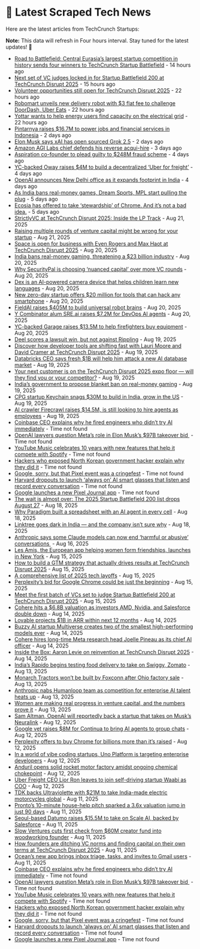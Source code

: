 
# 📰 Latest Scraped Tech News

Here are the latest articles from TechCrunch Startups:

**Note:** This data will refresh in Four hours interval. Stay tuned for the latest updates! 🔄
- [Road to Battlefield: Central Eurasia’s largest startup competition in history sends four winners to TechCrunch Startup Battlefield](https://techcrunch.com/2025/08/25/road-to-battlefield-central-eurasias-largest-startup-competition-in-history-sends-four-winners-to-techcrunch-startup-battlefield/) - 14 hours ago
- [Next set of VC judges locked in for Startup Battlefield 200 at TechCrunch Disrupt 2025](https://techcrunch.com/2025/08/25/next-batch-of-startup-battlefield-200-judges-revealed/) - 15 hours ago
- [Volunteer opportunities still open for TechCrunch Disrupt 2025](https://techcrunch.com/2025/08/25/want-to-attend-techcrunch-disrupt-2025-for-free-volunteer-but-the-clocks-ticking/) - 22 hours ago
- [Robomart unveils new delivery robot with $3 flat fee to challenge DoorDash, Uber Eats](https://techcrunch.com/2025/08/25/robomart-unveils-new-delivery-robot-with-3-flat-fee-to-challenge-doordash-uber-eats/) - 22 hours ago
- [Yottar wants to help energy users find capacity on the electrical grid](https://techcrunch.com/2025/08/25/yottar-wants-to-help-energy-users-find-capacity-on-the-electrical-grid/) - 22 hours ago
- [Pintarnya raises $16.7M to power jobs and financial services in Indonesia](https://techcrunch.com/2025/08/24/pintarnya-raises-16-7m-to-power-jobs-and-financial-services-in-indonesia/) - 2 days ago
- [Elon Musk says xAI has open sourced Grok 2.5](https://techcrunch.com/2025/08/24/elon-musk-says-xai-has-open-sourced-grok-2-5/) - 2 days ago
- [Amazon AGI Labs chief defends his reverse acqui-hire](https://techcrunch.com/2025/08/23/amazon-agi-labs-chief-defends-his-reverse-acquihire/) - 3 days ago
- [Aspiration co-founder to plead guilty to $248M fraud scheme](https://techcrunch.com/2025/08/22/aspiration-co-founder-to-plead-guilty-to-248m-fraud-scheme/) - 4 days ago
- [YC-backed Oway raises $4M to build a decentralized ‘Uber for freight’](https://techcrunch.com/2025/08/22/yc-backed-oway-raises-4m-to-build-a-decentralized-uber-for-freight/) - 4 days ago
- [OpenAI announces New Delhi office as it expands footprint in India](https://techcrunch.com/2025/08/21/openai-announces-new-delhi-office-as-it-expands-footprint-in-india/) - 4 days ago
- [As India bans real-money games, Dream Sports, MPL start pulling the plug](https://techcrunch.com/2025/08/21/as-india-bans-real-money-games-dream-sports-mpl-start-pulling-the-plug/) - 5 days ago
- [Ecosia has offered to take ‘stewardship’ of Chrome. And it’s not a bad idea.](https://techcrunch.com/2025/08/21/ecosia-has-offered-to-take-stewardship-of-chrome-and-its-not-a-bad-idea/) - 5 days ago
- [StrictlyVC at TechCrunch Disrupt 2025: Inside the LP Track](https://techcrunch.com/2025/08/21/strictlyvc-at-techcrunch-disrupt-2025-inside-the-lp-track/) - Aug 21, 2025
- [Raising multiple rounds of venture capital might be wrong for your startup](https://techcrunch.com/2025/08/21/raising-multiple-rounds-of-venture-capital-might-be-wrong-for-your-startup/) - Aug 21, 2025
- [Space is open for business with Even Rogers and Max Haot at TechCrunch Disrupt 2025](https://techcrunch.com/2025/08/20/space-is-open-for-business-with-even-rogers-and-max-haot-at-techcrunch-disrupt-2025/) - Aug 20, 2025
- [India bans real-money gaming, threatening a $23 billion industry](https://techcrunch.com/2025/08/20/india-bans-real-money-gaming-threatening-a-23-billion-industry/) - Aug 20, 2025
- [Why SecurityPal is choosing ‘nuanced capital’ over more VC rounds](https://techcrunch.com/podcast/why-securitypal-is-choosing-nuanced-capital-over-more-vc-rounds/) - Aug 20, 2025
- [Dex is an AI-powered camera device that helps children learn new languages](https://techcrunch.com/2025/08/20/dex-is-an-ai-powered-camera-device-that-helps-children-learn-new-languages/) - Aug 20, 2025
- [New zero-day startup offers $20 million for tools that can hack any smartphone](https://techcrunch.com/2025/08/20/new-zero-day-startup-offers-20-million-for-tools-that-can-hack-any-smartphone/) - Aug 20, 2025
- [FieldAI raises $405M to build universal robot brains](https://techcrunch.com/2025/08/20/fieldai-raises-405m-to-build-universal-robot-brains/) - Aug 20, 2025
- [Y Combinator alum SRE.ai raises $7.2M for DevOps AI agents](https://techcrunch.com/2025/08/20/sre-ai-launches-to-automate-complex-enterprise-workflows/) - Aug 20, 2025
- [YC-backed Garage raises $13.5M to help firefighters buy equipment](https://techcrunch.com/2025/08/20/yc-backed-garage-raises-13-5m-to-help-firefighters-buy-equipment/) - Aug 20, 2025
- [Deel scores a lawsuit win, but not against Rippling](https://techcrunch.com/2025/08/19/deel-scores-a-lawsuit-win-but-not-against-rippling/) - Aug 19, 2025
- [Discover how developer tools are shifting fast with Lauri Moore and David Cramer at TechCrunch Disrupt 2025](https://techcrunch.com/2025/08/19/discover-how-developer-tools-are-shifting-fast-with-lauri-moore-and-david-cramer-at-techcrunch-disrupt-2025/) - Aug 19, 2025
- [Databricks CEO says fresh $1B will help him attack a new AI database market](https://techcrunch.com/2025/08/19/databricks-ceo-says-fresh-1b-will-help-him-attack-a-new-ai-database-market/) - Aug 19, 2025
- [Your next customer is on the TechCrunch Disrupt 2025 expo floor — will they find you or your competitor?](https://techcrunch.com/2025/08/19/your-next-customer-is-on-the-techcrunch-disrupt-2025-expo-floor-will-they-find-you-or-your-competitor/) - Aug 19, 2025
- [India’s government to propose blanket ban on real-money gaming](https://techcrunch.com/2025/08/19/indias-government-to-propose-blanket-ban-on-real-money-gaming/) - Aug 19, 2025
- [CPG startup Keychain snags $30M to build in India, grow in the US](https://techcrunch.com/2025/08/19/cpg-startup-keychain-snags-30m-to-build-in-india-grow-in-the-u-s/) - Aug 19, 2025
- [AI crawler Firecrawl raises $14.5M, is still looking to hire agents as employees](https://techcrunch.com/2025/08/19/ai-crawler-firecrawl-raises-14-5m-is-still-looking-to-hire-agents-as-employees/) - Aug 19, 2025
- [Coinbase CEO explains why he fired engineers who didn’t try AI immediately](https://techcrunch.com/2025/08/22/coinbase-ceo-explains-why-he-fired-engineers-who-didnt-try-ai-immediately/) - Time not found
- [OpenAI lawyers question Meta’s role in Elon Musk’s $97B takeover bid ](https://techcrunch.com/2025/08/21/openai-lawyers-question-metas-role-in-elon-musks-97b-takeover-bid/) - Time not found
- [YouTube Music celebrates 10 years with new features that help it compete with Spotify](https://techcrunch.com/2025/08/21/youtube-music-celebrates-10-years-with-new-features-that-help-it-compete-with-spotify/) - Time not found
- [Hackers who exposed North Korean government hacker explain why they did it](https://techcrunch.com/2025/08/21/hackers-who-exposed-north-korean-government-hacker-explain-why-they-did-it/) - Time not found
- [Google, sorry, but that Pixel event was a cringefest](https://techcrunch.com/2025/08/20/google-sorry-but-that-pixel-event-was-a-cringefest/) - Time not found
- [Harvard dropouts to launch ‘always on’ AI smart glasses that listen and record every conversation](https://techcrunch.com/2025/08/20/harvard-dropouts-to-launch-always-on-ai-smart-glasses-that-listen-and-record-every-conversation/) - Time not found
- [Google launches a new Pixel Journal app](https://techcrunch.com/2025/08/20/google-launches-a-new-pixel-journal-app/) - Time not found
- [The wait is almost over: The 2025 Startup Battlefield 200 list drops August 27](https://techcrunch.com/2025/08/18/the-wait-is-almost-over-the-2025-startup-battlefield-200-list-drops-august-27/) - Aug 18, 2025
- [Why Paradigm built a spreadsheet with an AI agent in every cell](https://techcrunch.com/2025/08/18/why-paradigm-built-a-spreadsheet-with-an-ai-agent-in-every-cell/) - Aug 18, 2025
- [Linktree goes dark in India — and the company isn’t sure why](https://techcrunch.com/2025/08/18/linktree-goes-dark-in-india-and-the-company-isnt-sure-why/) - Aug 18, 2025
- [Anthropic says some Claude models can now end ‘harmful or abusive’ conversations ](https://techcrunch.com/2025/08/16/anthropic-says-some-claude-models-can-now-end-harmful-or-abusive-conversations/) - Aug 16, 2025
- [Les Amis, the European app helping women form friendships, launches in New York](https://techcrunch.com/2025/08/15/les-amis-the-european-app-helping-women-form-friendships-launches-in-new-york/) - Aug 15, 2025
- [How to build a GTM strategy that actually drives results at TechCrunch Disrupt 2025](https://techcrunch.com/2025/08/15/how-to-build-a-gtm-strategy-that-actually-drives-results-at-techcrunch-disrupt-2025/) - Aug 15, 2025
- [A comprehensive list of 2025 tech layoffs](https://techcrunch.com/2025/08/15/tech-layoffs-2025-list/) - Aug 15, 2025
- [Perplexity’s bid for Google Chrome could be just the beginning](https://techcrunch.com/podcast/perplexitys-bid-for-google-chrome-could-be-just-the-beginning/) - Aug 15, 2025
- [Meet the first batch of VCs set to judge Startup Battlefield 200 at TechCrunch Disrupt 2025](https://techcrunch.com/2025/08/15/meet-the-first-batch-of-vcs-set-to-judge-startup-battlefield-200-at-techcrunch-disrupt-2025/) - Aug 15, 2025
- [Cohere hits a $6.8B valuation as investors AMD, Nvidia, and Salesforce double down](https://techcrunch.com/2025/08/14/cohere-hits-a-6-8b-valuation-as-investors-amd-nvidia-and-salesforce-double-down/) - Aug 14, 2025
- [Lovable projects $1B in ARR within next 12 months](https://techcrunch.com/2025/08/14/lovable-projects-1b-in-arr-within-next-12-months/) - Aug 14, 2025
- [Buzzy AI startup Multiverse creates two of the smallest high-performing models ever](https://techcrunch.com/2025/08/14/buzzy-ai-startup-multiverse-creates-two-of-the-smallest-high-performing-models-ever/) - Aug 14, 2025
- [Cohere hires long-time Meta research head Joelle Pineau as its chief AI officer](https://techcrunch.com/2025/08/14/cohere-hires-long-time-meta-research-head-joelle-pineau-as-its-chief-ai-officer/) - Aug 14, 2025
- [Inside the Box: Aaron Levie on reinvention at TechCrunch Disrupt 2025](https://techcrunch.com/2025/08/14/inside-the-box-aaron-levie-on-reinvention-at-techcrunch-disrupt-2025/) - Aug 14, 2025
- [India’s Rapido begins testing food delivery to take on Swiggy, Zomato](https://techcrunch.com/2025/08/13/indias-rapido-begins-testing-food-delivery-to-take-on-swiggy-zomato/) - Aug 13, 2025
- [Monarch Tractors won’t be built by Foxconn after Ohio factory sale](https://techcrunch.com/2025/08/13/monarch-tractors-wont-be-built-by-foxconn-after-ohio-factory-sale/) - Aug 13, 2025
- [Anthropic nabs Humanloop team as competition for enterprise AI talent heats up](https://techcrunch.com/2025/08/13/anthropic-nabs-humanloop-team-as-competition-for-enterprise-ai-talent-heats-up/) - Aug 13, 2025
- [Women are making real progress in venture capital, and the numbers prove it](https://techcrunch.com/podcast/women-are-making-real-progress-in-venture-capital-and-the-numbers-prove-it/) - Aug 13, 2025
- [Sam Altman, OpenAI will reportedly back a startup that takes on Musk’s Neuralink](https://techcrunch.com/2025/08/12/sam-altman-openai-will-reportedly-back-a-startup-that-takes-on-musks-neuralink/) - Aug 12, 2025
- [Google vet raises $8M for Continua to bring AI agents to group chats](https://techcrunch.com/2025/08/12/google-vet-raises-8m-for-continua-to-bring-ai-agents-to-group-chats/) - Aug 12, 2025
- [Perplexity offers to buy Chrome for billions more than it’s raised](https://techcrunch.com/2025/08/12/perplexity-offers-to-buy-chrome-for-billions-more-than-its-raised/) - Aug 12, 2025
- [In a world of vibe coding startups, Uno Platform is targeting enterprise developers](https://techcrunch.com/2025/08/12/in-a-world-of-vibe-coding-startups-uno-platform-is-targeting-enterprise-developers/) - Aug 12, 2025
- [Anduril opens solid rocket motor factory amidst ongoing chemical chokepoint](https://techcrunch.com/2025/08/12/anduril-opens-solid-rocket-motor-factory-amidst-ongoing-chemical-chokepoint/) - Aug 12, 2025
- [Uber Freight CEO Lior Ron leaves to join self-driving startup Waabi as COO](https://techcrunch.com/2025/08/12/uber-freight-ceo-lior-ron-joins-self-driving-startup-waabi-as-chief-operating-officer/) - Aug 12, 2025
- [TDK backs Ultraviolette with $21M to take India-made electric motorcycles global](https://techcrunch.com/2025/08/11/tdk-backs-ultraviolette-with-21m-to-take-india-made-electric-motorcycles-global/) - Aug 11, 2025
- [Pronto’s 10-minute house-help pitch sparked a 3.6x valuation jump in just 90 days](https://techcrunch.com/2025/08/11/prontos-10-minute-house-help-pitch-sparked-a-3-6x-valuation-jump-in-just-90-days/) - Aug 11, 2025
- [Seoul-based Datumo raises $15.5M to take on Scale AI, backed by Salesforce](https://techcrunch.com/2025/08/11/seoul-based-datumo-raises-15-5m-to-expand-llm-evaluation-challenging-scale-ai/) - Aug 11, 2025
- [Slow Ventures cuts first check from $60M creator fund into woodworking founder](https://techcrunch.com/2025/08/11/slow-ventures-cuts-first-check-from-60m-creator-fund-into-woodworking-founder/) - Aug 11, 2025
- [How founders are ditching VC norms and finding capital on their own terms at TechCrunch Disrupt 2025](https://techcrunch.com/2025/08/11/how-founders-are-ditching-vc-norms-and-finding-capital-on-their-own-terms-at-techcrunch-disrupt-2025/) - Aug 11, 2025
- [Ocean’s new app brings inbox triage, tasks, and invites to Gmail users](https://techcrunch.com/2025/08/11/oceans-new-app-brings-inbox-triage-tasks-and-invites-to-gmail-users/) - Aug 11, 2025
- [Coinbase CEO explains why he fired engineers who didn’t try AI immediately](https://techcrunch.com/2025/08/22/coinbase-ceo-explains-why-he-fired-engineers-who-didnt-try-ai-immediately/) - Time not found
- [OpenAI lawyers question Meta’s role in Elon Musk’s $97B takeover bid ](https://techcrunch.com/2025/08/21/openai-lawyers-question-metas-role-in-elon-musks-97b-takeover-bid/) - Time not found
- [YouTube Music celebrates 10 years with new features that help it compete with Spotify](https://techcrunch.com/2025/08/21/youtube-music-celebrates-10-years-with-new-features-that-help-it-compete-with-spotify/) - Time not found
- [Hackers who exposed North Korean government hacker explain why they did it](https://techcrunch.com/2025/08/21/hackers-who-exposed-north-korean-government-hacker-explain-why-they-did-it/) - Time not found
- [Google, sorry, but that Pixel event was a cringefest](https://techcrunch.com/2025/08/20/google-sorry-but-that-pixel-event-was-a-cringefest/) - Time not found
- [Harvard dropouts to launch ‘always on’ AI smart glasses that listen and record every conversation](https://techcrunch.com/2025/08/20/harvard-dropouts-to-launch-always-on-ai-smart-glasses-that-listen-and-record-every-conversation/) - Time not found
- [Google launches a new Pixel Journal app](https://techcrunch.com/2025/08/20/google-launches-a-new-pixel-journal-app/) - Time not found
